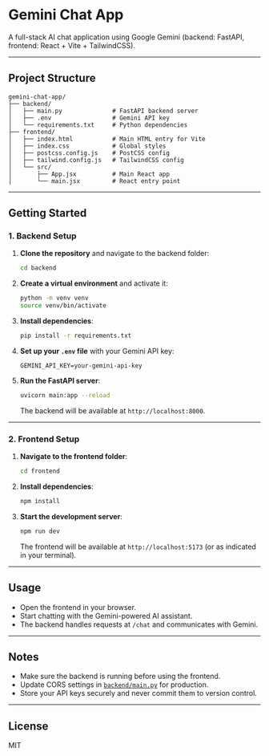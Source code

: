 # Gemini Chat App

A full-stack AI chat application using Google Gemini (backend: FastAPI, frontend: React + Vite + TailwindCSS).

---

## Project Structure

```
gemini-chat-app/
├── backend/
│   ├── main.py              # FastAPI backend server
│   ├── .env                 # Gemini API key
│   └── requirements.txt     # Python dependencies
├── frontend/
│   ├── index.html           # Main HTML entry for Vite
│   ├── index.css            # Global styles
│   ├── postcss.config.js    # PostCSS config
│   ├── tailwind.config.js   # TailwindCSS config
│   └── src/
│       ├── App.jsx          # Main React app
│       └── main.jsx         # React entry point
```

---

## Getting Started

### 1. Backend Setup

1. **Clone the repository** and navigate to the backend folder:
    ```sh
    cd backend
    ```

2. **Create a virtual environment** and activate it:
    ```sh
    python -m venv venv
    source venv/bin/activate
    ```

3. **Install dependencies**:
    ```sh
    pip install -r requirements.txt
    ```

4. **Set up your `.env` file** with your Gemini API key:
    ```
    GEMINI_API_KEY=your-gemini-api-key
    ```

5. **Run the FastAPI server**:
    ```sh
    uvicorn main:app --reload
    ```

   The backend will be available at `http://localhost:8000`.

---

### 2. Frontend Setup

1. **Navigate to the frontend folder**:
    ```sh
    cd frontend
    ```

2. **Install dependencies**:
    ```sh
    npm install
    ```

3. **Start the development server**:
    ```sh
    npm run dev
    ```

   The frontend will be available at `http://localhost:5173` (or as indicated in your terminal).

---

## Usage

- Open the frontend in your browser.
- Start chatting with the Gemini-powered AI assistant.
- The backend handles requests at `/chat` and communicates with Gemini.

---

## Notes

- Make sure the backend is running before using the frontend.
- Update CORS settings in [`backend/main.py`](backend/main.py) for production.
- Store your API keys securely and never commit them to version control.

---

## License

MIT